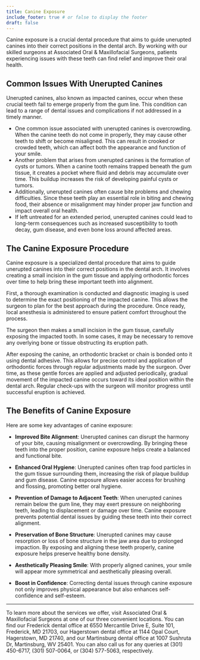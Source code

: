 ```yaml
---
title: Canine Exposure
include_footer: true # or false to display the footer
draft: false
---
```


Canine exposure is a crucial dental procedure that aims to guide unerupted canines into their correct positions in the dental arch. By working with our skilled surgeons at Associated Oral & Maxillofacial Surgeons, patients experiencing issues with these teeth can find relief and improve their oral health.

## Common Issues With Unerupted Canines

Unerupted canines, also known as impacted canines, occur when these crucial teeth fail to emerge properly from the gum line. This condition can lead to a range of dental issues and complications if not addressed in a timely manner.

- One common issue associated with unerupted canines is overcrowding. When the canine teeth do not come in properly, they may cause other teeth to shift or become misaligned. This can result in crooked or crowded teeth, which can affect both the appearance and function of your smile.
- Another problem that arises from unerupted canines is the formation of cysts or tumors. When a canine tooth remains trapped beneath the gum tissue, it creates a pocket where fluid and debris may accumulate over time. This buildup increases the risk of developing painful cysts or tumors.
- Additionally, unerupted canines often cause bite problems and chewing difficulties. Since these teeth play an essential role in biting and chewing food, their absence or misalignment may hinder proper jaw function and impact overall oral health.
- If left untreated for an extended period, unerupted canines could lead to long-term consequences such as increased susceptibility to tooth decay, gum disease, and even bone loss around affected areas.

## The Canine Exposure Procedure

Canine exposure is a specialized dental procedure that aims to guide unerupted canines into their correct positions in the dental arch. It involves creating a small incision in the gum tissue and applying orthodontic forces over time to help bring these important teeth into alignment.

First, a thorough examination is conducted and diagnostic imaging is used to determine the exact positioning of the impacted canine. This allows the surgeon to plan for the best approach during the procedure. Once ready, local anesthesia is administered to ensure patient comfort throughout the process.

The surgeon then makes a small incision in the gum tissue, carefully exposing the impacted tooth. In some cases, it may be necessary to remove any overlying bone or tissue obstructing its eruption path.

After exposing the canine, an orthodontic bracket or chain is bonded onto it using dental adhesive. This allows for precise control and application of orthodontic forces through regular adjustments made by the surgeon. Over time, as these gentle forces are applied and adjusted periodically, gradual movement of the impacted canine occurs toward its ideal position within the dental arch. Regular check-ups with the surgeon will monitor progress until successful eruption is achieved.

## The Benefits of Canine Exposure

Here are some key advantages of canine exposure:

- **Improved Bite Alignment**: Unerupted canines can disrupt the harmony of your bite, causing misalignment or overcrowding. By bringing these teeth into the proper position, canine exposure helps create a balanced and functional bite.

- **Enhanced Oral Hygiene**: Unerupted canines often trap food particles in the gum tissue surrounding them, increasing the risk of plaque buildup and gum disease. Canine exposure allows easier access for brushing and flossing, promoting better oral hygiene.

- **Prevention of Damage to Adjacent Teeth**: When unerupted canines remain below the gum line, they may exert pressure on neighboring teeth, leading to displacement or damage over time. Canine exposure prevents potential dental issues by guiding these teeth into their correct alignment.

- **Preservation of Bone Structure**: Unerupted canines may cause resorption or loss of bone structure in the jaw area due to prolonged impaction. By exposing and aligning these teeth properly, canine exposure helps preserve healthy bone density.

- **Aesthetically Pleasing Smile**: With properly aligned canines, your smile will appear more symmetrical and aesthetically pleasing overall.

- **Boost in Confidence**: Correcting dental issues through canine exposure not only improves physical appearance but also enhances self-confidence and self-esteem.

---

To learn more about the services we offer, visit Associated Oral & Maxillofacial Surgeons at one of our three convenient locations. You can find our Frederick dental office at 6550 Mercantile Drive E, Suite 101, Frederick, MD 21703, our Hagerstown dental office at 1144 Opal Court, Hagerstown, MD 21740, and our Martinsburg dental office at 1007 Sushruta Dr, Martinsburg, WV 25401. You can also call us for any queries at (301) 450-6717, (301) 507-0064, or (304) 577-5063, respectively.
